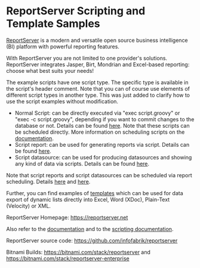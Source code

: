 # ReportServer Scripting and Template Samples

[ReportServer](https://reportserver.net) is a modern and versatile open source business intelligence (BI) platform with powerful reporting features.

With ReportServer you are not limited to one provider's solutions. ReportServer integrates Jasper, Birt, Mondrian and Excel-based reporting: choose what best suits your needs!

The example scripts have one script type. The specific type is available in the script's header comment. Note that you can of course use elements of different script types in another type. This was just added to clarify how to use the script examples without modification.
* Normal Script: can be directly executed via "exec script.groovy" or "exec -c script.groovy", depending if you want to commit changes to the database or not. Details can be found [here](https://reportserver.net/en/tutorials/tutorial-scripting/). Note that these scripts can be scheduled directly. More information on scheduling scripts on the [documentation](https://reportserver.net/en/guides/script/chapters/Scheduling-Scripts/). 
* Script report: can be used for generating reports via script. Details can be found [here](https://reportserver.net/en/guides/script/chapters/Script-Reporting/).
* Script datasource: can be used for producing datasources and showing any kind of data via scripts. Details can be found [here](https://reportserver.net/en/guides/script/chapters/Script-Datasources/). 

Note that script reports and script datasources can be scheduled via report scheduling. Details [here](https://reportserver.net/en/guides/user/chapters/Scheduling/) and [here](https://reportserver.net/en/guides/admin/chapters/Scheduling-of-Reports/).

Further, you can find examples of [templates](https://reportserver.net/en/guides/user/chapters/Dynamic-Lists/#Templates) which can be used for data export of dynamic lists directly into Excel, Word (XDoc), Plain-Text (Velocity) or XML.

ReportServer Homepage: https://reportserver.net

Also refer to the [documentation](https://reportserver.net/en/guides/script/chapters/Script-Datasources/) and to the [scripting documentation](https://reportserver.net/en/guides/script/main/).

ReportServer source code: https://github.com/infofabrik/reportserver

Bitnami Builds: https://bitnami.com/stack/reportserver and https://bitnami.com/stack/reportserver-enterprise
